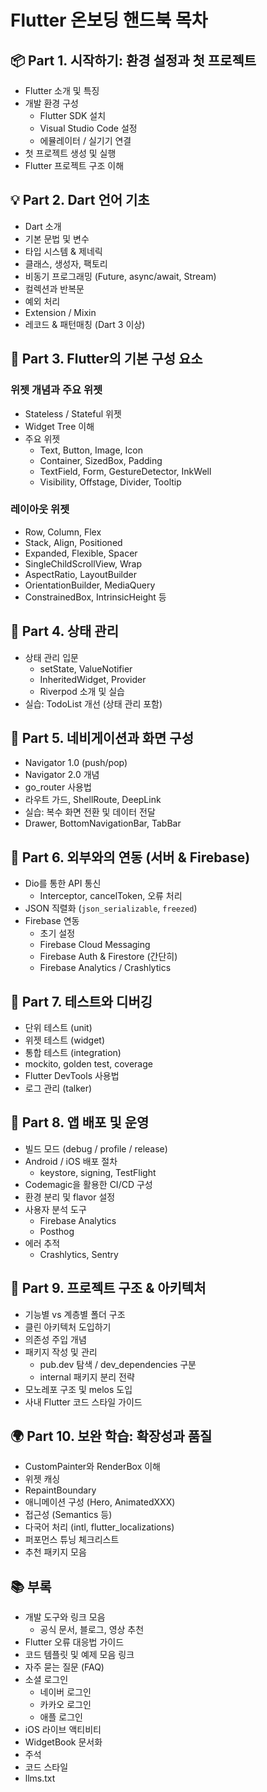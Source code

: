 # Flutter 온보딩 핸드북 목차

## 📦 Part 1. 시작하기: 환경 설정과 첫 프로젝트

- Flutter 소개 및 특징
- 개발 환경 구성
  - Flutter SDK 설치
  - Visual Studio Code 설정
  - 에뮬레이터 / 실기기 연결
- 첫 프로젝트 생성 및 실행
- Flutter 프로젝트 구조 이해

## 💡 Part 2. Dart 언어 기초

- Dart 소개
- 기본 문법 및 변수
- 타입 시스템 & 제네릭
- 클래스, 생성자, 팩토리
- 비동기 프로그래밍 (Future, async/await, Stream)
- 컬렉션과 반복문
- 예외 처리
- Extension / Mixin
- 레코드 & 패턴매칭 (Dart 3 이상)

## 🧱 Part 3. Flutter의 기본 구성 요소

### 위젯 개념과 주요 위젯

- Stateless / Stateful 위젯
- Widget Tree 이해
- 주요 위젯
  - Text, Button, Image, Icon
  - Container, SizedBox, Padding
  - TextField, Form, GestureDetector, InkWell
  - Visibility, Offstage, Divider, Tooltip

### 레이아웃 위젯

- Row, Column, Flex
- Stack, Align, Positioned
- Expanded, Flexible, Spacer
- SingleChildScrollView, Wrap
- AspectRatio, LayoutBuilder
- OrientationBuilder, MediaQuery
- ConstrainedBox, IntrinsicHeight 등

## 🎨 Part 4. 상태 관리

- 상태 관리 입문
  - setState, ValueNotifier
  - InheritedWidget, Provider
  - Riverpod 소개 및 실습
- 실습: TodoList 개선 (상태 관리 포함)

## 🚦 Part 5. 네비게이션과 화면 구성

- Navigator 1.0 (push/pop)
- Navigator 2.0 개념
- go_router 사용법
- 라우트 가드, ShellRoute, DeepLink
- 실습: 복수 화면 전환 및 데이터 전달
- Drawer, BottomNavigationBar, TabBar

## 🔌 Part 6. 외부와의 연동 (서버 & Firebase)

- Dio를 통한 API 통신
  - Interceptor, cancelToken, 오류 처리
- JSON 직렬화 (`json_serializable`, `freezed`)
- Firebase 연동
  - 초기 설정
  - Firebase Cloud Messaging
  - Firebase Auth & Firestore (간단히)
  - Firebase Analytics / Crashlytics

## 🧪 Part 7. 테스트와 디버깅

- 단위 테스트 (unit)
- 위젯 테스트 (widget)
- 통합 테스트 (integration)
- mockito, golden test, coverage
- Flutter DevTools 사용법
- 로그 관리 (talker)

## 🚀 Part 8. 앱 배포 및 운영

- 빌드 모드 (debug / profile / release)
- Android / iOS 배포 절차
  - keystore, signing, TestFlight
- Codemagic을 활용한 CI/CD 구성
- 환경 분리 및 flavor 설정
- 사용자 분석 도구
  - Firebase Analytics
  - Posthog
- 에러 추적
  - Crashlytics, Sentry

## 🧭 Part 9. 프로젝트 구조 & 아키텍처

- 기능별 vs 계층별 폴더 구조
- 클린 아키텍처 도입하기
- 의존성 주입 개념
- 패키지 작성 및 관리
  - pub.dev 탐색 / dev_dependencies 구분
  - internal 패키지 분리 전략
- 모노레포 구조 및 melos 도입
- 사내 Flutter 코드 스타일 가이드

## 🌍 Part 10. 보완 학습: 확장성과 품질

- CustomPainter와 RenderBox 이해
- 위젯 캐싱
- RepaintBoundary
- 애니메이션 구성 (Hero, AnimatedXXX)
- 접근성 (Semantics 등)
- 다국어 처리 (intl, flutter_localizations)
- 퍼포먼스 튜닝 체크리스트
- 추천 패키지 모음

## 📚 부록

- 개발 도구와 링크 모음
  - 공식 문서, 블로그, 영상 추천
- Flutter 오류 대응법 가이드
- 코드 템플릿 및 예제 모음 링크
- 자주 묻는 질문 (FAQ)
- 소셜 로그인
  - 네이버 로그인
  - 카카오 로그인
  - 애플 로그인
- iOS 라이브 액티비티
- WidgetBook 문서화
- 주석
- 코드 스타일
- llms.txt

